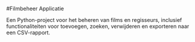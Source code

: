 #Filmbeheer Applicatie

Een Python-project voor het beheren van films en regisseurs, inclusief functionaliteiten voor toevoegen, zoeken, verwijderen en exporteren naar een CSV-rapport.